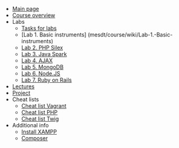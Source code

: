 - [Main page](mesdt/course/wiki)     
- [Course overview](mesdt/course/wiki/Course-overview) 
- Labs
	- [Tasks for labs](mesdt/course/wiki/Tasks-for-labs)  
	- [Lab 1. Basic instruments]    (mesdt/course/wiki/Lab-1.-Basic-instruments) 
	- [Lab 2. PHP Silex](mesdt/course/wiki/Lab-2.-PHP-Silex) 
	- [Lab 3. Java Spark](mesdt/course/wiki/Lab-3.-Java-Spark) 
	- [Lab 4. AJAX](mesdt/course/wiki/Lab-4.-AJAX) 
	- [Lab 5. MongoDB](mesdt/course/wiki/Lab-5.-MongoDB) 
	- [Lab 6. Node.JS](mesdt/course/wiki/Lab-6.-Node.JS) 
	- [Lab 7. Ruby on Rails](mesdt/course/wiki/Lab-7.-Ruby-on-Rails) 
- [Lectures](mesdt/course/wiki/Lectures) 
- [Project](mesdt/course/wiki/Project) 
- Cheat lists
	- [Cheat list Vagrant](mesdt/course/wiki/Cheat-list-Vagrant) 
	- [Cheat list PHP](/mesdt/course/wiki/Cheat-list-PHP")
	- [Cheat list Twig](mesdt/course/wiki/Cheat-list-Twig) 
- Additional info       
	- [Install XAMPP](mesdt/course/wiki/Install-XAMPP) 
	- [Composer](mesdt/course/wiki/Composer)    
      